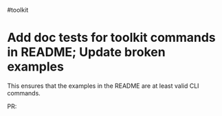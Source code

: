 #toolkit
# Add doc tests for toolkit commands in README; Update broken examples

This ensures that the examples in the README are at least valid CLI commands.

PR: 
